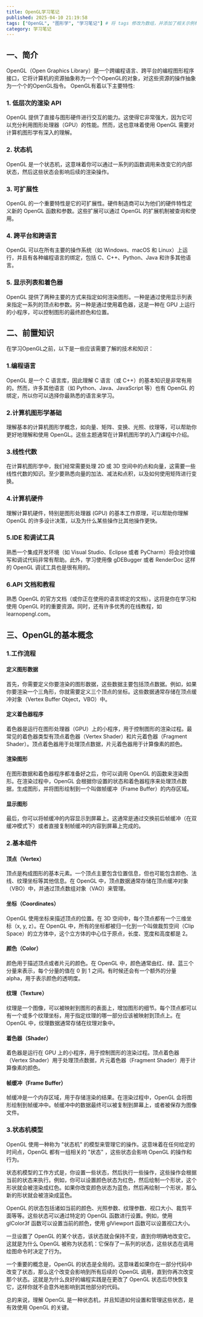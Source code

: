 ```yaml
---
title: OpenGL学习笔记
published: 2025-04-10 21:19:58
tags: ["OpenGL", "图形学", "学习笔记"] # 将 tags 修改为数组，并添加了相关示例标签
category: 学习笔记
---
```


<!--more-->

## 一、简介

OpenGL（Open Graphics Library）是一个跨编程语言、跨平台的编程图形程序接口，它将计算机的资源抽象称为一个个OpenGL的对象，对这些资源的操作抽象为一个个的OpenGL指令。
    OpenGL有着以下主要特性:

### 1. 低层次的渲染 API

OpenGL 提供了直接与图形硬件进行交互的能力。这使得它非常强大，因为它可以充分利用图形处理器（GPU）的性能。然而，这也意味着使用 OpenGL 需要对计算机图形学有深入的理解。

### 2. 状态机

OpenGL 是一个状态机，这意味着你可以通过一系列的函数调用来改变它的内部状态，然后这些状态会影响后续的渲染操作。

### 3. 可扩展性

OpenGL 的一个重要特性是它的可扩展性。硬件制造商可以为他们的硬件特性定义新的 OpenGL 函数和参数。这些扩展可以通过 OpenGL 的扩展机制被查询和使用。

### 4. 跨平台和跨语言

OpenGL 可以在所有主要的操作系统（如 Windows、macOS 和 Linux）上运行，并且有各种编程语言的绑定，包括 C、C++、Python、Java 和许多其他语言。

### 5. 显示列表和着色器

OpenGL 提供了两种主要的方式来指定如何渲染图形。一种是通过使用显示列表来指定一系列的顶点和参数。另一种是通过使用着色器，这是一种在 GPU 上运行的小程序，可以控制图形的最终颜色和位置。

## 二、前置知识

在学习OpenGL之前，以下是一些应该需要了解的技术和知识：

### 1.编程语言

OpenGL 是一个 C 语言库，因此理解 C 语言（或 C++）的基本知识是非常有用的。然而，许多其他语言（如 Python、Java、JavaScript 等）也有 OpenGL 的绑定，所以你可以选择你最熟悉的语言来学习。

### 2.计算机图形学基础

理解基本的计算机图形学概念，如向量、矩阵、变换、光照、纹理等，可以帮助你更好地理解和使用 OpenGL。这些主题通常在计算机图形学的入门课程中介绍。

### 3.线性代数

在计算机图形学中，我们经常需要处理 2D 或 3D 空间中的点和向量，这需要一些线性代数的知识。至少要熟悉向量的加法、减法和点积，以及如何使用矩阵进行变换。

### 4.计算机硬件

理解计算机硬件，特别是图形处理器 (GPU) 的基本工作原理，可以帮助你理解 OpenGL 的许多设计决策，以及为什么某些操作比其他操作更快。

### 5.IDE 和调试工具

熟悉一个集成开发环境（如 Visual Studio、Eclipse 或者 PyCharm）将会对你编写和调试代码非常有帮助。此外，学习使用像 gDEBugger 或者 RenderDoc 这样的 OpenGL 调试工具也是很有用的。

### 6.API 文档和教程

熟悉 OpenGL 的官方文档（或你正在使用的语言绑定的文档）。这将是你在学习和使用 OpenGL 时的重要资源。同时，还有许多优秀的在线教程，如 learnopengl.com。

## 三、OpenGL的基本概念

### 1.工作流程

#### 定义图形数据

首先，你需要定义你要渲染的图形数据，这些数据主要包括顶点数据。例如，如果你要渲染一个三角形，你就需要定义三个顶点的坐标。这些数据通常存储在顶点缓冲对象（Vertex Buffer Object，VBO）中。

#### 定义着色器程序

着色器是运行在图形处理器（GPU）上的小程序，用于控制图形的渲染过程。最常见的着色器类型有顶点着色器（Vertex Shader）和片元着色器（Fragment Shader）。顶点着色器用于处理顶点数据，片元着色器用于计算像素的颜色。

#### 渲染图形

在图形数据和着色器程序都准备好之后，你可以调用 OpenGL 的函数来渲染图形。在渲染过程中，OpenGL 会根据你设置的状态和着色器程序来处理顶点数据，生成图形，并将图形绘制到一个叫做帧缓冲（Frame Buffer）的内存区域。

#### 显示图形

最后，你可以将帧缓冲的内容显示到屏幕上。这通常是通过交换前后帧缓冲（在双缓冲模式下）或者直接复制帧缓冲的内容到屏幕上完成的。

### 2.基本组件

#### 顶点（Vertex）

顶点是构成图形的基本元素。一个顶点主要包含位置信息，但也可能包含颜色、法线、纹理坐标等其他信息。在 OpenGL 中，顶点数据通常存储在顶点缓冲对象（VBO）中，并通过顶点数组对象（VAO）来管理。

#### 坐标（Coordinates）

OpenGL 使用坐标来描述顶点的位置。在 3D 空间中，每个顶点都有一个三维坐标（x, y, z）。在 OpenGL 中，所有的坐标都被归一化到一个叫做裁剪空间（Clip Space）的立方体中，这个立方体的中心位于原点，长度、宽度和高度都是 2。

#### 颜色（Color）

颜色用于描述顶点或者片元的颜色。在 OpenGL 中，颜色通常由红、绿、蓝三个分量来表示，每个分量的值在 0 到 1 之间。有时候还会有一个额外的分量 alpha，用于表示颜色的透明度。

#### 纹理（Texture）

纹理是一个图像，可以被映射到图形的表面上，增加图形的细节。每个顶点都可以有一个或多个纹理坐标，用于指定纹理的哪一部分应该被映射到顶点上。在 OpenGL 中，纹理数据通常存储在纹理对象中。

#### 着色器（Shader）

着色器是运行在 GPU 上的小程序，用于控制图形的渲染过程。顶点着色器（Vertex Shader）用于处理顶点数据，片元着色器（Fragment Shader）用于计算像素的颜色。

#### 帧缓冲（Frame Buffer）

帧缓冲是一个内存区域，用于存储渲染的结果。在渲染过程中，OpenGL 会将图形绘制到帧缓冲中。帧缓冲中的数据最终可以被复制到屏幕上，或者被保存为图像文件。

### 3.状态机模型

OpenGL 使用一种称为 "状态机" 的模型来管理它的操作。这意味着在任何给定的时间点，OpenGL 都有一组相关的 "状态" ，这些状态会影响 OpenGL 的操作和行为。

状态机模型的工作方式是，你设置一些状态，然后执行一些操作，这些操作会根据当前的状态来执行。例如，你可以设置颜色状态为红色，然后绘制一个形状，这个形状就会被渲染成红色。如果你改变颜色状态为蓝色，然后再绘制一个形状，那么新的形状就会被渲染成蓝色。

OpenGL 的状态包括诸如当前的颜色、光照参数、纹理参数、视口大小、裁剪平面等等。这些状态可以通过特定的 OpenGL 函数进行设置。例如，使用 glColor3f 函数可以设置当前的颜色，使用 glViewport 函数可以设置视口大小。

一旦设置了 OpenGL 的某个状态，该状态就会保持不变，直到你明确地改变它。这就是为什么 OpenGL 被称为状态机：它保存了一系列的状态，这些状态在调用绘图命令时决定了行为。

一个重要的概念是，OpenGL 的状态是全局的。这意味着如果你在一部分代码中改变了状态，那么这个改变会影响到所有后续的 OpenGL 调用，直到你再次改变那个状态。这就是为什么良好的编程实践是在更改了 OpenGL 状态后尽快恢复它，这样你就不会意外地影响到其他部分的代码。

总的来说，理解 OpenGL 是一种状态机，并且知道如何设置和管理这些状态，是有效使用 OpenGL 的关键。
